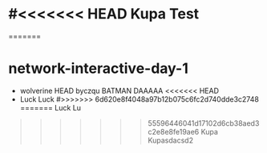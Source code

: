 #<<<<<<< HEAD
Kupa
Test
=======



=======
# network-interactive-day-1
- wolverine
 HEAD
byczqu
BATMAN
DAAAAA
<<<<<<< HEAD
- Luck Luck
#>>>>>>> 6d620e8f4048a97b12b075c6fc2d740dde3c2748
=======
Luck Lu
>>>>>>> 55596446041d17102d6cb38aed3c2e8e8fe19ae6
Kupa
Kupasdacsd2

